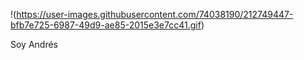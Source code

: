 !(https://user-images.githubusercontent.com/74038190/212749447-bfb7e725-6987-49d9-ae85-2015e3e7cc41.gif)

Soy Andrés
